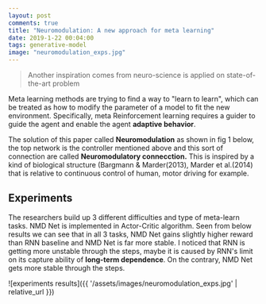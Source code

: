```yaml
---
layout: post
comments: true
title: "Neuromodulation: A new approach for meta learning"
date: 2019-1-22 00:04:00
tags: generative-model
image: "neuromodulation_exps.jpg"
---
```


> Another inspiration comes from neuro-science is applied on state-of-the-art problem 

<!--more-->

Meta learning methods are trying to find a way to "learn to learn", which can be treated as how to modify the parameter of a model to fit the new environment. Specifically, meta Reinforcement learning requires a guider to guide the agent and enable the agent **adaptive behavior**.

The solution of this paper called **Neuromodulation** as shown in fig 1 below, the top network is the controller mentioned above and this sort of connection are called **Neuromodulatory connecction.**  This is inspired by a kind of biological structure (Bargmann & Marder(2013), Marder et al.(2014) that is relative to continuous control of human, motor driving for example.



## Experiments

The researchers build up 3 different difficulties and type of meta-learn tasks. NMD Net is implemented in Actor-Critic algorithm. Seen from below results we can see that in all 3 tasks, NMD Net gains slightly higher reward than RNN baseline and NMD Net is far more stable. I noticed that RNN is getting more unstable through the steps, maybe it is caused by RNN's limit on its capture ability of **long-term dependence**. On the contrary, NMD Net gets more stable through the steps.

![experiments results]({{ '/assets/images/neuromodulation_exps.jpg' | relative_url }})





















